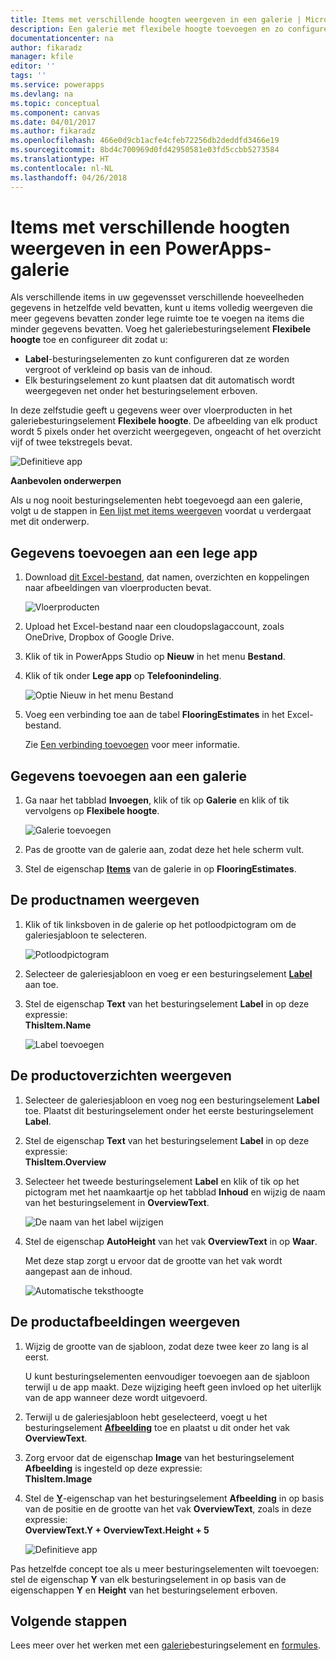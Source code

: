 ```yaml
---
title: Items met verschillende hoogten weergeven in een galerie | Microsoft Docs
description: Een galerie met flexibele hoogte toevoegen en zo configureren dat deze automatisch wordt aangepast aan de hoeveelheid inhoud in elk item van de galerie
documentationcenter: na
author: fikaradz
manager: kfile
editor: ''
tags: ''
ms.service: powerapps
ms.devlang: na
ms.topic: conceptual
ms.component: canvas
ms.date: 04/01/2017
ms.author: fikaradz
ms.openlocfilehash: 466e0d9cb1acfe4cfeb72256db2deddfd3466e19
ms.sourcegitcommit: 8bd4c700969d0fd42950581e03fd5ccbb5273584
ms.translationtype: HT
ms.contentlocale: nl-NL
ms.lasthandoff: 04/26/2018
---
```

# <a name="show-items-of-different-heights-in-a-powerapps-gallery"></a>Items met verschillende hoogten weergeven in een PowerApps-galerie
Als verschillende items in uw gegevensset verschillende hoeveelheden gegevens in hetzelfde veld bevatten, kunt u items volledig weergeven die meer gegevens bevatten zonder lege ruimte toe te voegen na items die minder gegevens bevatten. Voeg het galeriebesturingselement **Flexibele hoogte** toe en configureer dit zodat u:

* **Label**-besturingselementen zo kunt configureren dat ze worden vergroot of verkleind op basis van de inhoud.
* Elk besturingselement zo kunt plaatsen dat dit automatisch wordt weergegeven net onder het besturingselement erboven.

In deze zelfstudie geeft u gegevens weer over vloerproducten in het galeriebesturingselement **Flexibele hoogte**. De afbeelding van elk product wordt 5 pixels onder het overzicht weergegeven, ongeacht of het overzicht vijf of twee tekstregels bevat.

![Definitieve app](./media/gallery-dynamic-sizing/dynamic-app.png)

**Aanbevolen onderwerpen**

Als u nog nooit besturingselementen hebt toegevoegd aan een galerie, volgt u de stappen in [Een lijst met items weergeven](add-gallery.md) voordat u verdergaat met dit onderwerp.

## <a name="add-data-to-a-blank-app"></a>Gegevens toevoegen aan een lege app
1. Download [dit Excel-bestand](https://az787822.vo.msecnd.net/documentation/get-started-from-data/FlooringEstimates.xlsx), dat namen, overzichten en koppelingen naar afbeeldingen van vloerproducten bevat.

    ![Vloerproducten](./media/gallery-dynamic-sizing/flooring-products.png)

2. Upload het Excel-bestand naar een cloudopslagaccount, zoals OneDrive, Dropbox of Google Drive.

3. Klik of tik in PowerApps Studio op **Nieuw** in het menu **Bestand**.

4. Klik of tik onder **Lege app** op **Telefoonindeling**.

    ![Optie Nieuw in het menu Bestand](./media/gallery-dynamic-sizing/blank-app.png)

5. Voeg een verbinding toe aan de tabel **FlooringEstimates** in het Excel-bestand.

    Zie [Een verbinding toevoegen](add-data-connection.md) voor meer informatie.

## <a name="add-data-to-a-gallery"></a>Gegevens toevoegen aan een galerie
1. Ga naar het tabblad **Invoegen**, klik of tik op **Galerie** en klik of tik vervolgens op **Flexibele hoogte**.

    ![Galerie toevoegen](./media/gallery-dynamic-sizing/add-flexible.png)
2. Pas de grootte van de galerie aan, zodat deze het hele scherm vult.

3. Stel de eigenschap **[Items](controls/properties-core.md)** van de galerie in op **FlooringEstimates**.

## <a name="show-the-product-names"></a>De productnamen weergeven
1. Klik of tik linksboven in de galerie op het potloodpictogram om de galeriesjabloon te selecteren.

    ![Potloodpictogram](./media/gallery-dynamic-sizing/edit-template.png)

2. Selecteer de galeriesjabloon en voeg er een besturingselement **[Label](controls/control-text-box.md)** aan toe.

3. Stel de eigenschap **Text** van het besturingselement **Label** in op deze expressie:<br>
   **ThisItem.Name**

    ![Label toevoegen](./media/gallery-dynamic-sizing/add-text-box.png)

## <a name="show-the-product-overviews"></a>De productoverzichten weergeven
1. Selecteer de galeriesjabloon en voeg nog een besturingselement **Label** toe. Plaatst dit besturingselement onder het eerste besturingselement **Label**.  

2. Stel de eigenschap **Text** van het besturingselement **Label** in op deze expressie:<br> **ThisItem.Overview**

3. Selecteer het tweede besturingselement **Label** en klik of tik op het pictogram met het naamkaartje op het tabblad **Inhoud** en wijzig de naam van het besturingselement in **OverviewText**.

    ![De naam van het label wijzigen](./media/gallery-dynamic-sizing/rename-text-box.png)

4. Stel de eigenschap **AutoHeight** van het vak **OverviewText** in op **Waar**.

    Met deze stap zorgt u ervoor dat de grootte van het vak wordt aangepast aan de inhoud.

      ![Automatische teksthoogte](./media/gallery-dynamic-sizing/autoheight-text.png)

## <a name="show-the-product-images"></a>De productafbeeldingen weergeven
1. Wijzig de grootte van de sjabloon, zodat deze twee keer zo lang is al eerst.

    U kunt besturingselementen eenvoudiger toevoegen aan de sjabloon terwijl u de app maakt. Deze wijziging heeft geen invloed op het uiterlijk van de app wanneer deze wordt uitgevoerd.

2. Terwijl u de galeriesjabloon hebt geselecteerd, voegt u het besturingselement **[Afbeelding](controls/control-image.md)** toe en plaatst u dit onder het vak **OverviewText**.

3. Zorg ervoor dat de eigenschap **Image** van het besturingselement **Afbeelding** is ingesteld op deze expressie:<br>
    **ThisItem.Image**

4. Stel de **[Y](controls/properties-core.md)**-eigenschap van het besturingselement **Afbeelding** in op basis van de positie en de grootte van het vak **OverviewText**, zoals in deze expressie:
   <br>**OverviewText.Y + OverviewText.Height + 5**

    ![Definitieve app](./media/gallery-dynamic-sizing/final-app.png)

Pas hetzelfde concept toe als u meer besturingselementen wilt toevoegen: stel de eigenschap **Y** van elk besturingselement in op basis van de eigenschappen **Y** en **Height** van het besturingselement erboven.

## <a name="next-steps"></a>Volgende stappen
Lees meer over het werken met een [galerie](working-with-forms.md)besturingselement en [formules](working-with-formulas.md).
